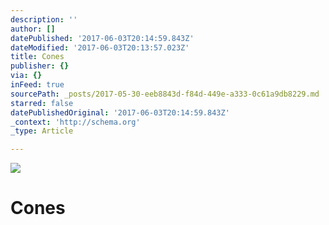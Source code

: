 ```yaml
---
description: ''
author: []
datePublished: '2017-06-03T20:14:59.843Z'
dateModified: '2017-06-03T20:13:57.023Z'
title: Cones
publisher: {}
via: {}
inFeed: true
sourcePath: _posts/2017-05-30-eeb8843d-f84d-449e-a333-0c61a9db8229.md
starred: false
datePublishedOriginal: '2017-06-03T20:14:59.843Z'
_context: 'http://schema.org'
_type: Article

---
```

![](https://the-grid-user-content.s3-us-west-2.amazonaws.com/42b749be-5550-4c2d-804f-2b2980ff090c.jpg)

# Cones